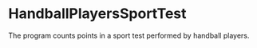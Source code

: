 # HandballPlayersSportTest
The program counts points in a sport test performed by handball players.
